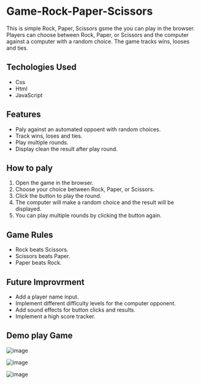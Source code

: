 # Game-Rock-Paper-Scissors
 This is simple Rock, Paper, Scissors gsme the you can play in the browser. Players can choose between Rock, Paper, or Scissors and the computer against a computer with a random choice. The game tracks wins, looses and ties. 

## Techologies Used
 - Css 
 - Html
 - JavaScript

 ## Features
 - Paly against an automated oppoent with random choices.
 - Track wins, loses and ties.
 - Play multiple rounds.
 - Display clean the result after play round. 

 ## How to paly 
 1. Open the game in the browser.
 2. Choose your choice between Rock, Paper, or Scissors.
 3. Click the button to play the round.
 4. The computer will make a random choice and the result will be displayed.
 5. You can play multiple rounds by clicking the button again.

 ## Game Rules 
 - Rock beats Scissors.
 - Scissors beats Paper.
 - Paper beats Rock.

 ## Future Improvrment 
 - Add a player name input.
 - Implement different difficulty levels for the computer opponent.
 - Add sound effects for button clicks and results.
 - Implement a high score tracker.

 ## Demo play Game

 ![image](https://github.com/user-attachments/assets/648b8601-3f95-4d7f-abab-9883c5a92213)


![image](https://github.com/user-attachments/assets/2e68be86-e9e4-4833-a4af-ba3d6238fad0)

![image](https://github.com/user-attachments/assets/307c8bd2-4bf8-4a1d-89a6-edd9539e29e1)



